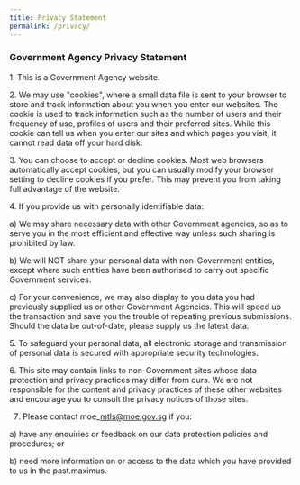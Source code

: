 ```yaml
---
title: Privacy Statement
permalink: /privacy/
---
```

### **Government Agency Privacy Statement**

1\. This is a Government Agency website.

2\. We may use "cookies", where a small data file is sent to your browser to store and track information about you when you enter our websites. The cookie is used to track information such as the number of users and their frequency of use, profiles of users and their preferred sites. While this cookie can tell us when you enter our sites and which pages you visit, it cannot read data off your hard disk.

3\. You can choose to accept or decline cookies. Most web browsers automatically accept cookies, but you can usually modify your browser setting to decline cookies if you prefer. This may prevent you from taking full advantage of the website.

4\. If you provide us with personally identifiable data:  
  
a) We may share necessary data with other Government agencies, so as to serve you in the most efficient and effective way unless such sharing is prohibited by law.  
  
b) We will NOT share your personal data with non-Government entities, except where such entities have been authorised to carry out specific Government services.  
  
c) For your convenience, we may also display to you data you had previously supplied us or other Government Agencies. This will speed up the transaction and save you the trouble of repeating previous submissions. Should the data be out-of-date, please supply us the latest data.

5\. To safeguard your personal data, all electronic storage and transmission of personal data is secured with appropriate security technologies.

6\. This site may contain links to non-Government sites whose data protection and privacy practices may differ from ours. We are not responsible for the content and privacy practices of these other websites and encourage you to consult the privacy notices of those sites.

7. Please contact moe\_mtls@moe.gov.sg if you:  
  
a) have any enquiries or feedback on our data protection policies and procedures; or  
  
b) need more information on or access to the data which you have provided to us in the past.maximus.